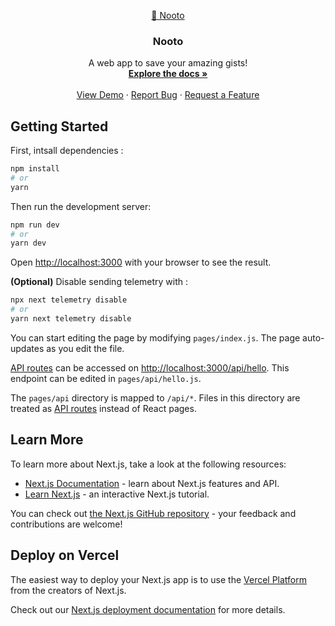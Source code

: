 <p align="center">
  <a href="https://github.com/kevinadhiguna/nooto">
    <!--<img src="images/logo.png" alt="Logo" width="80" height="80">-->
    📝 Nooto
  </a>

  <h3 align="center">Nooto</h3>

  <p align="center">
    A web app to save your amazing gists!
    <br />
    <a href="https://github.com/kevinadhiguna/nooto"><strong>Explore the docs »</strong></a>
    <br />
    <br />
    <a href="https://github.com/kevinadhiguna/nooto">View Demo</a>
    ·
    <a href="https://github.com/kevinadhiguna/nooto/issues">Report Bug</a>
    ·
    <a href="https://github.com/kevinadhiguna/nooto/issues">Request a Feature</a>
  </p>
</p>

## Getting Started

First, intsall dependencies :
```bash
npm install
# or
yarn
```

Then run the development server:

```bash
npm run dev
# or
yarn dev
```

Open [http://localhost:3000](http://localhost:3000) with your browser to see the result.

<b>(Optional)</b> Disable sending telemetry with :
```bash
npx next telemetry disable
# or
yarn next telemetry disable
```

You can start editing the page by modifying `pages/index.js`. The page auto-updates as you edit the file.

[API routes](https://nextjs.org/docs/api-routes/introduction) can be accessed on [http://localhost:3000/api/hello](http://localhost:3000/api/hello). This endpoint can be edited in `pages/api/hello.js`.

The `pages/api` directory is mapped to `/api/*`. Files in this directory are treated as [API routes](https://nextjs.org/docs/api-routes/introduction) instead of React pages.

## Learn More

To learn more about Next.js, take a look at the following resources:

- [Next.js Documentation](https://nextjs.org/docs) - learn about Next.js features and API.
- [Learn Next.js](https://nextjs.org/learn) - an interactive Next.js tutorial.

You can check out [the Next.js GitHub repository](https://github.com/vercel/next.js/) - your feedback and contributions are welcome!

## Deploy on Vercel

The easiest way to deploy your Next.js app is to use the [Vercel Platform](https://vercel.com/new?utm_medium=default-template&filter=next.js&utm_source=create-next-app&utm_campaign=create-next-app-readme) from the creators of Next.js.

Check out our [Next.js deployment documentation](https://nextjs.org/docs/deployment) for more details.
